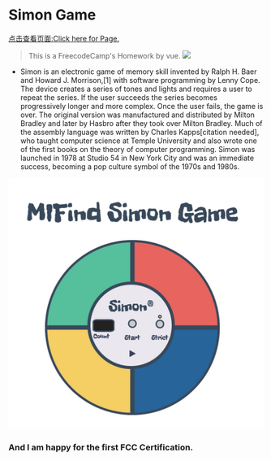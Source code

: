 # Simon Game
<a href="http://mifind.online/SimonGame">点击查看页面:Click here for Page.</a>
> This is a FreecodeCamp's Homework by vue.
![](https://upload.wikimedia.org/wikipedia/commons/thumb/9/99/OriginalSimon.jpg/440px-OriginalSimon.jpg)
* Simon is an electronic game of memory skill invented by Ralph H. Baer and Howard J. Morrison,[1] with software programming by Lenny Cope. The device creates a series of tones and lights and requires a user to repeat the series. If the user succeeds the series becomes progressively longer and more complex. Once the user fails, the game is over. The original version was manufactured and distributed by Milton Bradley and later by Hasbro after they took over Milton Bradley. Much of the assembly language was written by Charles Kapps[citation needed], who taught computer science at Temple University and also wrote one of the first books on the theory of computer programming. Simon was launched in 1978 at Studio 54 in New York City and was an immediate success, becoming a pop culture symbol of the 1970s and 1980s.

![](pc.jpg)

### And I am happy for the first FCC Certification.
